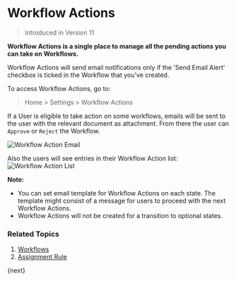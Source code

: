 <!-- add-breadcrumbs -->

# Workflow Actions

> Introduced in Version 11

**Workflow Actions is a single place to manage all the pending actions you can take on Workflows.**

Workflow Actions will send email notifications only if the 'Send Email Alert' checkbox is ticked in the Workflow that you've created.

To access Workflow Actions, go to:
> Home > Settings > Workflow Actions

If a User is eligible to take action on some workflows, emails will be sent to the user with the relevant document as attachment. From there the user can `Approve` or `Reject` the Workflow.

![Workflow Action Email](/docs/v13/assets/img/setup/workflow-actions-email.png)

Also the users will see entries in their Workflow Action list:
![Workflow Action List](/docs/v13/assets/img/setup/workflow-actions-list.png)

**Note:**

- You can set email template for Workflow Actions on each state. The template might consist of a message for users to proceed with the next Workflow Actions.
- Workflow Actions will not be created for a transition to optional states.

### Related Topics
1. [Workflows](/docs/v13/user/manual/en/setting-up/workflows)
1. [Assignment Rule](/docs/v13/user/manual/en/automation/assignment-rule)

{next}
